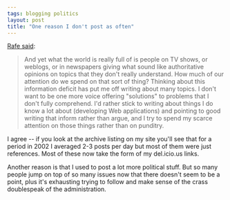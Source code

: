 ```yaml
---
tags: blogging politics
layout: post
title: "One reason I don't post as often"
---
```




<a href="http://rc3.org/2005/11/short_on_attention_shorter_on.php">Rafe said</a>: 

<blockquote>And yet what the world is really full of is people on TV shows, or weblogs, or in newspapers giving what sound like authoritative opinions on topics that they don't really understand. How much of our attention do we spend on that sort of thing? Thinking about this information deficit has put me off writing about many topics. I don't want to be one more voice offering "solutions" to problems that I don't fully comprehend. I'd rather stick to writing about things I do know a lot about (developing Web applications) and pointing to good writing that inform rather than argue, and I try to spend my scarce attention on those things rather than on punditry.</blockquote>

<p>I agree -- if you look at the archive listing on my site you'll see that for a period in 2002 I averaged 2-3 posts per day but most of them were just references. Most of these now take the form of my del.icio.us links.</p>

<p>Another reason is that I used to post a lot more political stuff. But so many people jump on top of so many issues now that there doesn't seem to be a point, plus it's exhausting trying to follow and make sense of the crass doublespeak of the administration.</p>

<p>


